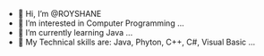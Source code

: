 - 👋 Hi, I’m @ROYSHANE
- 👀 I’m interested in Computer Programming ...
- 🌱 I’m currently learning Java ...
- 💞️ My Technical skills are: Java, Phyton, C++, C#, Visual Basic ...

<!---
ROYSHANE/ROYSHANE is a ✨ special ✨ repository because its `README.md` (this file) appears on your GitHub profile.
You can click the Preview link to take a look at your changes.
--->
